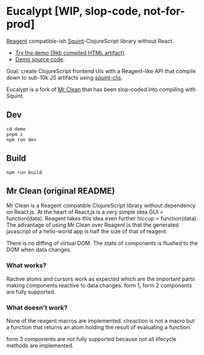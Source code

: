 # Eucalypt [WIP, slop-code, not-for-prod]

[Reagent](https://reagent-project.github.io/) compatible-ish [Squint](https://github.com/squint-cljs/squint)-ClojureScript library without React.

* [Try the demo (9kb compiled HTML artifact)](https://chr15m.github.io/eucalypt/).
* [Demo source code](./demo).

Goal: create ClojureScript frontend UIs with a Reagent-like API that compile down to sub-10k JS artifacts using [squint-cljs](https://github.com/squint-cljs/squint).

Eucalypt is a fork of [Mr Clean](https://bitbucket.org/sonwh98/mr-clean/) that has been slop-coded into compiling with Squint.

## Dev

```
cd demo
pnpm i
npm run dev
```

## Build

```
npm run build
```

## Mr Clean (original README)

Mr Clean is a Reagent compatible ClojureScript library without dependency on React.js. At the heart of React.js
is a very simple idea GUI = function(data). Reagent takes this idea even further hiccup = function(data).  The
advantage of using Mr Clean over Reagent is that the generated javascript of a hello-world app is half
the size of that of reagent.

There is no diffing of virtual DOM. The state of components is flushed to the DOM when data changes. 

### What works?

Ractive atoms and cursors work as expected which are the important parts making components reactive to data changes. 
form 1, form 2 components are fully supported.

### What doesn't work?

None of the reagent macros are implemented. r/reaction is not a macro but a function that returns an atom holding the result of evaluating a function.

form 3 components are not fully supported because not all lifecycle methods are implemented.


